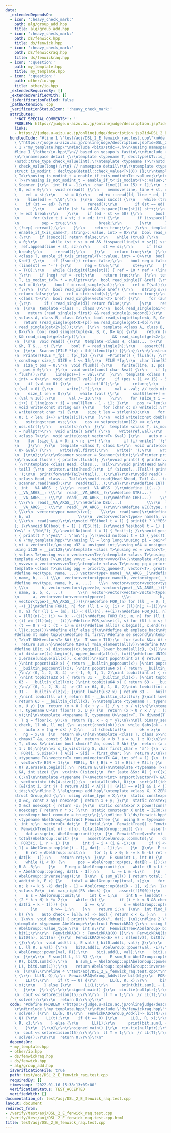 ```yaml
---
data:
  _extendedDependsOn:
  - icon: ':heavy_check_mark:'
    path: alg/group_add.hpp
    title: alg/group_add.hpp
  - icon: ':heavy_check_mark:'
    path: ds/fenwick.hpp
    title: ds/fenwick.hpp
  - icon: ':heavy_check_mark:'
    path: ds/fenwickraq.hpp
    title: ds/fenwickraq.hpp
  - icon: ':question:'
    path: my_template.hpp
    title: my_template.hpp
  - icon: ':question:'
    path: other/io.hpp
    title: other/io.hpp
  _extendedRequiredBy: []
  _extendedVerifiedWith: []
  _isVerificationFailed: false
  _pathExtension: cpp
  _verificationStatusIcon: ':heavy_check_mark:'
  attributes:
    '*NOT_SPECIAL_COMMENTS*': ''
    PROBLEM: https://judge.u-aizu.ac.jp/onlinejudge/description.jsp?id=DSL_2_E
    links:
    - https://judge.u-aizu.ac.jp/onlinejudge/description.jsp?id=DSL_2_E
  bundledCode: "#line 1 \"test/aoj/DSL_2_E_fenwick_raq.test.cpp\"\n#define PROBLEM\
    \ \"https://judge.u-aizu.ac.jp/onlinejudge/description.jsp?id=DSL_2_E\"\r\n#line\
    \ 1 \"my_template.hpp\"\n#include <bits/stdc++.h>\n\nusing namespace std;\n\n\
    #line 1 \"other/io.hpp\"\n// based on yosupo's fastio\r\n#include <unistd.h>\r\
    \n\r\nnamespace detail {\r\ntemplate <typename T, decltype(&T::is_modint) = &T::is_modint>\r\
    \nstd::true_type check_value(int);\r\ntemplate <typename T>\r\nstd::false_type\
    \ check_value(long);\r\n} // namespace detail\r\n\r\ntemplate <typename T>\r\n\
    struct is_modint : decltype(detail::check_value<T>(0)) {};\r\ntemplate <typename\
    \ T>\r\nusing is_modint_t = enable_if_t<is_modint<T>::value>;\r\ntemplate <typename\
    \ T>\r\nusing is_not_modint_t = enable_if_t<!is_modint<T>::value>;\r\n\r\nstruct\
    \ Scanner {\r\n  int fd = -1;\r\n  char line[(1 << 15) + 1];\r\n  size_t st =\
    \ 0, ed = 0;\r\n  void reread() {\r\n    memmove(line, line + st, ed - st);\r\n\
    \    ed -= st;\r\n    st = 0;\r\n    ed += ::read(fd, line + ed, (1 << 15) - ed);\r\
    \n    line[ed] = '\\0';\r\n  }\r\n  bool succ() {\r\n    while (true) {\r\n  \
    \    if (st == ed) {\r\n        reread();\r\n        if (st == ed) return false;\r\
    \n      }\r\n      while (st != ed && isspace(line[st])) st++;\r\n      if (st\
    \ != ed) break;\r\n    }\r\n    if (ed - st <= 50) {\r\n      bool sep = false;\r\
    \n      for (size_t i = st; i < ed; i++) {\r\n        if (isspace(line[i])) {\r\
    \n          sep = true;\r\n          break;\r\n        }\r\n      }\r\n      if\
    \ (!sep) reread();\r\n    }\r\n    return true;\r\n  }\r\n  template <class T,\
    \ enable_if_t<is_same<T, string>::value, int> = 0>\r\n  bool read_single(T &ref)\
    \ {\r\n    if (!succ()) return false;\r\n    while (true) {\r\n      size_t sz\
    \ = 0;\r\n      while (st + sz < ed && !isspace(line[st + sz])) sz++;\r\n    \
    \  ref.append(line + st, sz);\r\n      st += sz;\r\n      if (!sz || st != ed)\
    \ break;\r\n      reread();\r\n    }\r\n    return true;\r\n  }\r\n  template\
    \ <class T, enable_if_t<is_integral<T>::value, int> = 0>\r\n  bool read_single(T\
    \ &ref) {\r\n    if (!succ()) return false;\r\n    bool neg = false;\r\n    if\
    \ (line[st] == '-') {\r\n      neg = true;\r\n      st++;\r\n    }\r\n    ref\
    \ = T(0);\r\n    while (isdigit(line[st])) { ref = 10 * ref + (line[st++] & 0xf);\
    \ }\r\n    if (neg) ref = -ref;\r\n    return true;\r\n  }\r\n  template <class\
    \ T, is_modint_t<T> * = nullptr>\r\n  bool read_single(T &ref) {\r\n    long long\
    \ val = 0;\r\n    bool f = read_single(val);\r\n    ref = T(val);\r\n    return\
    \ f;\r\n  }\r\n  bool read_single(double &ref) {\r\n    string s;\r\n    if (!read_single(s))\
    \ return false;\r\n    ref = std::stod(s);\r\n    return true;\r\n  }\r\n  template\
    \ <class T>\r\n  bool read_single(vector<T> &ref) {\r\n    for (auto &d: ref)\
    \ {\r\n      if (!read_single(d)) return false;\r\n    }\r\n    return true;\r\
    \n  }\r\n  template <class T, class U>\r\n  bool read_single(pair<T, U> &p) {\r\
    \n    return (read_single(p.first) && read_single(p.second));\r\n  }\r\n  template\
    \ <class A, class B, class C>\r\n  bool read_single(tuple<A, B, C> &p) {\r\n \
    \   return (read_single(get<0>(p)) && read_single(get<1>(p))\r\n            &&\
    \ read_single(get<2>(p)));\r\n  }\r\n  template <class A, class B, class C, class\
    \ D>\r\n  bool read_single(tuple<A, B, C, D> &p) {\r\n    return (read_single(get<0>(p))\
    \ && read_single(get<1>(p))\r\n            && read_single(get<2>(p)) && read_single(get<3>(p)));\r\
    \n  }\r\n  void read() {}\r\n  template <class H, class... T>\r\n  void read(H\
    \ &h, T &... t) {\r\n    bool f = read_single(h);\r\n    assert(f);\r\n    read(t...);\r\
    \n  }\r\n  Scanner(FILE *fp) : fd(fileno(fp)) {}\r\n};\r\n\r\nstruct Printer {\r\
    \n  Printer(FILE *_fp) : fp(_fp) {}\r\n  ~Printer() { flush(); }\r\n\r\n  static\
    \ constexpr size_t SIZE = 1 << 15;\r\n  FILE *fp;\r\n  char line[SIZE], small[50];\r\
    \n  size_t pos = 0;\r\n  void flush() {\r\n    fwrite(line, 1, pos, fp);\r\n \
    \   pos = 0;\r\n  }\r\n  void write(const char &val) {\r\n    if (pos == SIZE)\
    \ flush();\r\n    line[pos++] = val;\r\n  }\r\n  template <class T, enable_if_t<is_integral<T>::value,\
    \ int> = 0>\r\n  void write(T val) {\r\n    if (pos > (1 << 15) - 50) flush();\r\
    \n    if (val == 0) {\r\n      write('0');\r\n      return;\r\n    }\r\n    if\
    \ (val < 0) {\r\n      write('-');\r\n      val = -val; // todo min\r\n    }\r\
    \n    size_t len = 0;\r\n    while (val) {\r\n      small[len++] = char(0x30 |\
    \ (val % 10));\r\n      val /= 10;\r\n    }\r\n    for (size_t i = 0; i < len;\
    \ i++) { line[pos + i] = small[len - 1 - i]; }\r\n    pos += len;\r\n  }\r\n \
    \ void write(const string &s) {\r\n    for (char c: s) write(c);\r\n  }\r\n  void\
    \ write(const char *s) {\r\n    size_t len = strlen(s);\r\n    for (size_t i =\
    \ 0; i < len; i++) write(s[i]);\r\n  }\r\n  void write(const double &x) {\r\n\
    \    ostringstream oss;\r\n    oss << setprecision(12) << x;\r\n    string s =\
    \ oss.str();\r\n    write(s);\r\n  }\r\n  template <class T, is_modint_t<T> *\
    \ = nullptr>\r\n  void write(T &ref) {\r\n    write(ref.val);\r\n  }\r\n  template\
    \ <class T>\r\n  void write(const vector<T> &val) {\r\n    auto n = val.size();\r\
    \n    for (size_t i = 0; i < n; i++) {\r\n      if (i) write(' ');\r\n      write(val[i]);\r\
    \n    }\r\n  }\r\n  template <class T, class U>\r\n  void write(const pair<T,\
    \ U> &val) {\r\n    write(val.first);\r\n    write(' ');\r\n    write(val.second);\r\
    \n  }\r\n};\r\n\r\nScanner scanner = Scanner(stdin);\r\nPrinter printer = Printer(stdout);\r\
    \n\r\nvoid flush() { printer.flush(); }\r\nvoid print() { printer.write('\\n');\
    \ }\r\ntemplate <class Head, class... Tail>\r\nvoid print(Head &&head, Tail &&...\
    \ tail) {\r\n  printer.write(head);\r\n  if (sizeof...(Tail)) printer.write('\
    \ ');\r\n  print(forward<Tail>(tail)...);\r\n}\r\n\r\nvoid read() {}\r\ntemplate\
    \ <class Head, class... Tail>\r\nvoid read(Head &head, Tail &... tail) {\r\n \
    \ scanner.read(head);\r\n  read(tail...);\r\n}\r\n\r\n#define INT(...)   \\\r\n\
    \  int __VA_ARGS__; \\\r\n  read(__VA_ARGS__)\r\n#define LL(...)   \\\r\n  ll\
    \ __VA_ARGS__; \\\r\n  read(__VA_ARGS__)\r\n#define STR(...)      \\\r\n  string\
    \ __VA_ARGS__; \\\r\n  read(__VA_ARGS__)\r\n#define CHR(...)    \\\r\n  char __VA_ARGS__;\
    \ \\\r\n  read(__VA_ARGS__)\r\n#define DBL(...)           \\\r\n  long double\
    \ __VA_ARGS__; \\\r\n  read(__VA_ARGS__)\r\n\r\n#define VEC(type, name, size)\
    \ \\\r\n  vector<type> name(size);    \\\r\n  read(name)\r\n#define VV(type, name,\
    \ h, w)                     \\\r\n  vector<vector<type>> name(h, vector<type>(w));\
    \ \\\r\n  read(name)\r\n\r\nvoid YES(bool t = 1) { print(t ? \"YES\" : \"NO\"\
    ); }\r\nvoid NO(bool t = 1) { YES(!t); }\r\nvoid Yes(bool t = 1) { print(t ? \"\
    Yes\" : \"No\"); }\r\nvoid No(bool t = 1) { Yes(!t); }\r\nvoid yes(bool t = 1)\
    \ { print(t ? \"yes\" : \"no\"); }\r\nvoid no(bool t = 1) { yes(!t); }\r\n#line\
    \ 6 \"my_template.hpp\"\n\nusing ll = long long;\nusing pi = pair<ll, ll>;\nusing\
    \ vi = vector<ll>;\nusing u32 = unsigned int;\nusing u64 = unsigned long long;\n\
    using i128 = __int128;\n\ntemplate <class T>\nusing vc = vector<T>;\ntemplate\
    \ <class T>\nusing vvc = vector<vc<T>>;\ntemplate <class T>\nusing vvvc = vector<vvc<T>>;\n\
    template <class T>\nusing vvvvc = vector<vvvc<T>>;\ntemplate <class T>\nusing\
    \ vvvvvc = vector<vvvvc<T>>;\ntemplate <class T>\nusing pq = priority_queue<T>;\n\
    template <class T>\nusing pqg = priority_queue<T, vector<T>, greater<T>>;\n\n\
    #define vec(type, name, ...) vector<type> name(__VA_ARGS__)\n#define vv(type,\
    \ name, h, ...) \\\n  vector<vector<type>> name(h, vector<type>(__VA_ARGS__))\n\
    #define vvv(type, name, h, w, ...)   \\\n  vector<vector<vector<type>>> name(\
    \ \\\n      h, vector<vector<type>>(w, vector<type>(__VA_ARGS__)))\n#define vvvv(type,\
    \ name, a, b, c, ...)       \\\n  vector<vector<vector<vector<type>>>> name( \\\
    \n      a, vector<vector<vector<type>>>(       \\\n             b, vector<vector<type>>(c,\
    \ vector<type>(__VA_ARGS__))))\n\n#define FOR_(n) for (ll _ = 0; (_) < (ll)(n);\
    \ ++(_))\n#define FOR(i, n) for (ll i = 0; (i) < (ll)(n); ++(i))\n#define FOR3(i,\
    \ m, n) for (ll i = (m); (i) < (ll)(n); ++(i))\n#define FOR_R(i, n) for (ll i\
    \ = (ll)(n)-1; (i) >= 0; --(i))\n#define FOR3_R(i, m, n) for (ll i = (ll)(n)-1;\
    \ (i) >= (ll)(m); --(i))\n#define FOR_subset(t, s) for (ll t = s; t >= 0; t =\
    \ (t == 0 ? -1 : (t - 1) & s))\n#define all(x) x.begin(), x.end()\n#define len(x)\
    \ ll(x.size())\n#define elif else if\n\n#define eb emplace_back\n#define mp make_pair\n\
    #define mt make_tuple\n#define fi first\n#define se second\n\ntemplate <typename\
    \ T>\nT SUM(vector<T> &A) {\n  T sum = T(0);\n  for (auto &&a: A) sum += a;\n\
    \  return sum;\n}\n#define MIN(v) *min_element(all(v))\n#define MAX(v) *max_element(all(v))\n\
    #define LB(c, x) distance((c).begin(), lower_bound(all(c), (x)))\n#define UB(c,\
    \ x) distance((c).begin(), upper_bound(all(c), (x)))\n#define UNIQUE(x) sort(all(x)),\
    \ x.erase(unique(all(x)), x.end())\n\nint popcnt(int x) { return __builtin_popcount(x);\
    \ }\nint popcnt(u32 x) { return __builtin_popcount(x); }\nint popcnt(ll x) { return\
    \ __builtin_popcountll(x); }\nint popcnt(u64 x) { return __builtin_popcountll(x);\
    \ }\n// (0, 1, 2, 3, 4) -> (-1, 0, 1, 1, 2)\nint topbit(int x) { return 31 - __builtin_clz(x);\
    \ }\nint topbit(u32 x) { return 31 - __builtin_clz(x); }\nint topbit(ll x) { return\
    \ 63 - __builtin_clzll(x); }\nint topbit(u64 x) { return 63 - __builtin_clzll(x);\
    \ }\n// (0, 1, 2, 3, 4) -> (32 or 64, 0, 1, 0, 2)\nint lowbit(int x) { return\
    \ 31 - __builtin_clz(x); }\nint lowbit(u32 x) { return 31 - __builtin_clz(x);\
    \ }\nint lowbit(ll x) { return 63 - __builtin_clzll(x); }\nint lowbit(u64 x) {\
    \ return 63 - __builtin_clzll(x); }\n\ntemplate <typename T, typename U>\nT ceil(T\
    \ x, U y) {\n  return (x > 0 ? (x + y - 1) / y : x / y);\n}\n\ntemplate <typename\
    \ T, typename U>\nT floor(T x, U y) {\n  return (x > 0 ? x / y : (x - y + 1) /\
    \ y);\n}\n\ntemplate <typename T, typename U>\npair<T, T> divmod(T x, U y) {\n\
    \  T q = floor(x, y);\n  return {q, x - q * y};\n}\n\nll binary_search(function<bool(ll)>\
    \ check, ll ok, ll ng) {\n  assert(check(ok));\n  while (abs(ok - ng) > 1) {\n\
    \    auto x = (ng + ok) / 2;\n    if (check(x))\n      ok = x;\n    else\n   \
    \   ng = x;\n  }\n  return ok;\n}\n\ntemplate <class T, class S>\ninline bool\
    \ chmax(T &a, const S &b) {\n  return (a < b ? a = b, 1 : 0);\n}\ntemplate <class\
    \ T, class S>\ninline bool chmin(T &a, const S &b) {\n  return (a > b ? a = b,\
    \ 1 : 0);\n}\n\nvi s_to_vi(string S, char first_char = 'a') {\n  vi A(S.size());\n\
    \  FOR(i, S.size()) { A[i] = S[i] - first_char; }\n  return A;\n}\n\ntemplate\
    \ <typename T>\nvector<T> cumsum(vector<T> &A, int off = 1) {\n  int N = A.size();\n\
    \  vector<T> B(N + 1);\n  FOR(i, N) { B[i + 1] = B[i] + A[i]; }\n  if (off ==\
    \ 0) B.erase(B.begin());\n  return B;\n}\n\ntemplate <typename T>\nvc<int> bincount(vc<T>\
    \ &A, int size) {\n  vc<int> C(size);\n  for (auto &&x: A) { ++C[x]; }\n  return\
    \ C;\n}\n\ntemplate <typename T>\nvector<int> argsort(vector<T> &A) {\n  // stable\n\
    \  vector<int> ids(A.size());\n  iota(all(ids), 0);\n  sort(all(ids),\n      \
    \ [&](int i, int j) { return A[i] < A[j] || (A[i] == A[j] && i < j); });\n  return\
    \ ids;\n}\n#line 2 \"alg/group_add.hpp\"\ntemplate <class X, X ZERO = X(0)>\r\n\
    struct Group_Add {\r\n  using value_type = X;\r\n  static constexpr X op(const\
    \ X &x, const X &y) noexcept { return x + y; }\r\n  static constexpr X inverse(const\
    \ X &x) noexcept { return -x; }\r\n  static constexpr X power(const X &x, ll n)\
    \ noexcept { return n * x; }\r\n  static constexpr X unit = ZERO;\r\n  static\
    \ constexpr bool commute = true;\r\n};\r\n#line 3 \"ds/fenwick.hpp\"\n\ntemplate\
    \ <typename AbelGroup>\nstruct FenwickTree {\n  using E = typename AbelGroup::value_type;\n\
    \  int n;\n  vector<E> dat;\n  E total;\n\n  FenwickTree() : FenwickTree(0) {}\n\
    \  FenwickTree(int n) : n(n), total(AbelGroup::unit) {\n    assert(AbelGroup::commute);\n\
    \    dat.assign(n, AbelGroup::unit);\n  }\n  FenwickTree(vc<E> v) : n(len(v)),\
    \ total(AbelGroup::unit) {\n    assert(AbelGroup::commute);\n    dat = v;\n  \
    \  FOR3(i, 1, n + 1) {\n      int j = i + (i & -i);\n      if (j <= n) dat[j -\
    \ 1] = AbelGroup::op(dat[i - 1], dat[j - 1]);\n    }\n  }\n\n  E sum(int k) {\n\
    \    E ret = AbelGroup::unit;\n    for (; k > 0; k -= k & -k) ret = AbelGroup::op(ret,\
    \ dat[k - 1]);\n    return ret;\n  }\n\n  E sum(int L, int R) {\n    E pos = AbelGroup::unit;\n\
    \    while (L < R) {\n      pos = AbelGroup::op(pos, dat[R - 1]);\n      R -=\
    \ R & -R;\n    }\n    E neg = AbelGroup::unit;\n    while (R < L) {\n      neg\
    \ = AbelGroup::op(neg, dat[L - 1]);\n      L -= L & -L;\n    }\n    return AbelGroup::op(pos,\
    \ AbelGroup::inverse(neg));\n  }\n\n  E sum_all() { return total; }\n\n  void\
    \ add(int k, E x) {\n    total = AbelGroup::op(total, x);\n    for (++k; k <=\
    \ n; k += k & -k) dat[k - 1] = AbelGroup::op(dat[k - 1], x);\n  }\n\n  template\
    \ <class F>\n  int max_right(F& check) {\n    assert(f(E(0)));\n    ll i = 0;\n\
    \    E s = AbelGroup::unit;\n    int k = 1;\n    int N = len(dat) + 1;\n    while\
    \ (2 * k < N) k *= 2;\n    while (k) {\n      if (i + k < N && check(AbelGroup::op(s,\
    \ dat[i + k - 1]))) {\n        i += k;\n        s = AbelGroup::op(s, dat[i - 1]);\n\
    \      }\n      k >>= 1;\n    }\n    return i;\n  }\n\n  int find_kth_element(E\
    \ k) {\n    auto check = [&](E x) -> bool { return x < k; };\n    return max_right(check);\n\
    \  }\n\n  void debug() { print(\"fenwick\", dat); }\n};\n#line 2 \"ds/fenwickraq.hpp\"\
    \ntemplate <typename AbelGroup>\r\nstruct FenwickRAQ {\r\n  using E = typename\
    \ AbelGroup::value_type;\r\n  int n;\r\n  FenwickTree<AbelGroup> bit0;\r\n  FenwickTree<AbelGroup>\
    \ bit1;\r\n\r\n  FenwickRAQ() : FenwickRAQ(0) {}\r\n  FenwickRAQ(int n) : n(n),\
    \ bit0(n), bit1(n) {}\r\n  FenwickRAQ(vc<E> v) : n(len(v)), bit0(v), bit1(len(v))\
    \ {}\r\n\r\n  void add(ll i, E val) { bit0.add(i, val); }\r\n\r\n  void add(ll\
    \ L, ll R, E val) {\r\n    bit0.add(L, AbelGroup::power(val, -L));\r\n    bit0.add(R,\
    \ AbelGroup::power(val, R));\r\n    bit1.add(L, val);\r\n    bit1.add(R, AbelGroup::inverse(val));\r\
    \n  }\r\n\r\n  E sum(ll L, ll R) {\r\n    E sum_R = AbelGroup::op(AbelGroup::power(bit1.sum(R),\
    \ R), bit0.sum(R));\r\n    E sum_L = AbelGroup::op(AbelGroup::power(bit1.sum(L),\
    \ L), bit0.sum(L));\r\n    return AbelGroup::op(AbelGroup::inverse(sum_L), sum_R);\r\
    \n  }\r\n};\r\n#line 4 \"test/aoj/DSL_2_E_fenwick_raq.test.cpp\"\n\r\nvoid solve()\
    \ {\r\n  LL(N, Q);\r\n  FenwickRAQ<Group_Add<ll>> bit(N);\r\n  FOR(_, Q) {\r\n\
    \    LL(t);\r\n    if (t == 0) {\r\n      LL(L, R, x);\r\n      bit.add(--L, R,\
    \ x);\r\n    } else {\r\n      LL(L);\r\n      print(bit.sum(L - 1, L));\r\n \
    \   }\r\n  }\r\n}\r\n\r\nsigned main() {\r\n  cin.tie(nullptr);\r\n  ios::sync_with_stdio(false);\r\
    \n  cout << setprecision(15);\r\n\r\n  ll T = 1;\r\n  // LL(T);\r\n  FOR(_, T)\
    \ solve();\r\n\r\n  return 0;\r\n}\r\n"
  code: "#define PROBLEM \"https://judge.u-aizu.ac.jp/onlinejudge/description.jsp?id=DSL_2_E\"\
    \r\n#include \"my_template.hpp\"\r\n#include \"ds/fenwickraq.hpp\"\r\n\r\nvoid\
    \ solve() {\r\n  LL(N, Q);\r\n  FenwickRAQ<Group_Add<ll>> bit(N);\r\n  FOR(_,\
    \ Q) {\r\n    LL(t);\r\n    if (t == 0) {\r\n      LL(L, R, x);\r\n      bit.add(--L,\
    \ R, x);\r\n    } else {\r\n      LL(L);\r\n      print(bit.sum(L - 1, L));\r\n\
    \    }\r\n  }\r\n}\r\n\r\nsigned main() {\r\n  cin.tie(nullptr);\r\n  ios::sync_with_stdio(false);\r\
    \n  cout << setprecision(15);\r\n\r\n  ll T = 1;\r\n  // LL(T);\r\n  FOR(_, T)\
    \ solve();\r\n\r\n  return 0;\r\n}\r\n"
  dependsOn:
  - my_template.hpp
  - other/io.hpp
  - ds/fenwickraq.hpp
  - ds/fenwick.hpp
  - alg/group_add.hpp
  isVerificationFile: true
  path: test/aoj/DSL_2_E_fenwick_raq.test.cpp
  requiredBy: []
  timestamp: '2022-01-16 15:38:13+09:00'
  verificationStatus: TEST_ACCEPTED
  verifiedWith: []
documentation_of: test/aoj/DSL_2_E_fenwick_raq.test.cpp
layout: document
redirect_from:
- /verify/test/aoj/DSL_2_E_fenwick_raq.test.cpp
- /verify/test/aoj/DSL_2_E_fenwick_raq.test.cpp.html
title: test/aoj/DSL_2_E_fenwick_raq.test.cpp
---
```


